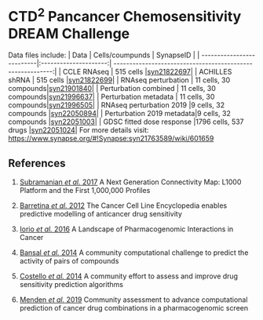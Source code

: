 
# CTD<sup>2</sup> Pancancer Chemosensitivity DREAM Challenge

Data files include:
| Data                      | Cells/coumpunds       | SynapseID                                                  |
| --------------------------|:---------------------:| ----------------------------------------------------------:|
| CCLE RNAseq               | 515 cells             |[syn21822697](https://www.synapse.org/#!Synapse:syn21822697)|
| ACHILLES shRNA            | 515 cells             |[syn21822699](https://www.synapse.org/#!Synapse:syn21822699)|
| RNAseq perturbation       | 11 cells, 30 compounds|[syn21901840](https://www.synapse.org/#!Synapse:syn21901840)|
| Perturbation combined     | 11 cells, 30 compounds|[syn21996637](https://www.synapse.org/#!Synapse:syn21996637)|
| Perturbation metadata     | 11 cells, 30 compounds|[syn21996505](https://www.synapse.org/#!Synapse:syn21996505)|
| RNAseq perturbation 2019  |9 cells, 32 compounds  |[syn22050894](https://www.synapse.org/#!Synapse:syn22050894)|
| Perturbation 2019 metadata|9 cells, 32 compounds  |[syn22051003](https://www.synapse.org/#!Synapse:syn22051003)|
| GDSC fitted dose response |1796 cells, 537 drugs  |[syn22051024](https://www.synapse.org/#!Synapse:syn22051024)|
For more details visit:
https://www.synapse.org/#!Synapse:syn21763589/wiki/601659

## References

1. [Subramanian *et al.* 2017](https://www.cell.com/action/showPdf?pii=S0092-8674%2817%2931309-0)
A Next Generation Connectivity Map: L1000 Platform and the First 1,000,000 Profiles

2. [Barretina *et al.* 2012](https://www.nature.com/articles/nature11003)
The Cancer Cell Line Encyclopedia enables predictive modelling of anticancer drug sensitivity

3. [Iorio *et al.* 2016](https://www.cell.com/action/showPdf?pii=S0092-8674%2816%2930746-2)
 A Landscape of Pharmacogenomic Interactions in Cancer
 
4. [Bansal *et al.* 2014](https://www.nature.com/articles/nbt.3052.pdf)
A community computational challenge to predict the activity of pairs of compounds

5. [Costello *et al.* 2014](https://www.nature.com/articles/nbt.2877.pdf)
A community effort to assess and improve drug sensitivity prediction algorithms

6. [Menden *et al.* 2019](https://www.nature.com/articles/s41467-019-09799-2.pdf)
Community assessment to advance computational prediction of cancer drug combinations in a pharmacogenomic screen
